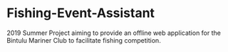 # Fishing-Event-Assistant
2019 Summer Project aiming to provide an offline web application for the Bintulu Mariner Club to facilitate fishing competition.
